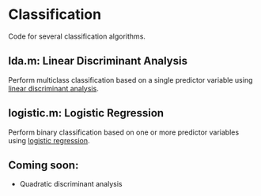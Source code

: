 # Classification

Code for several classification algorithms.

## lda.m: Linear Discriminant Analysis

Perform multiclass classification based on a single predictor variable using [linear discriminant analysis](http://en.wikipedia.org/wiki/Linear_discriminant_analysis).

## logistic.m: Logistic Regression

Perform binary classification based on one or more predictor variables using [logistic regression](http://en.wikipedia.org/wiki/Logistic_regression). 

## Coming soon:

* Quadratic discriminant analysis
